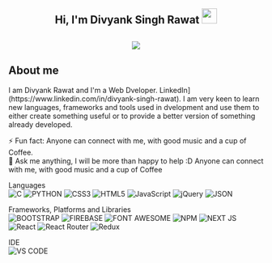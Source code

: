 <h2 align="center">Hi, I'm Divyank Singh Rawat  <img src="https://user-images.githubusercontent.com/39955420/147578264-bae0526c-028a-49d2-8af8-d08bb4edbd2a.gif" height="30" width="30"></h2>

<h2 align="center"><img src="https://document-export.canva.com/8dExA/DAE2848dExA/5/thumbnail/0001.png?X-Amz-Algorithm=AWS4-HMAC-SHA256&X-Amz-Credential=AKIAQYCGKMUHWDTJW6UD%2F20220130%2Fus-east-1%2Fs3%2Faws4_request&X-Amz-Date=20220130T144512Z&X-Amz-Expires=21828&X-Amz-Signature=82282a86dc55df4689615fdabda3797525c48bdb31c85277c0fd8c40f9b41a34&X-Amz-SignedHeaders=host&response-expires=Sun%2C%2030%20Jan%202022%2020%3A49%3A00%20GMT"></h2>

<h2>About me</h2>
I am Divyank Rawat and I'm a Web Dveloper. LinkedIn](https://www.linkedin.com/in/divyank-singh-rawat). I am very keen to learn new languages, frameworks and tools used in dvelopment and use them to either create something useful or to provide a better version of something already developed. 

⚡ Fun fact: Anyone can connect with me, with good music and a cup of Coffee.   
💬 Ask me anything, I will be more than happy to help :D
Anyone can connect with me, with good music and a cup of Coffee

     
     
Languages  
![C](https://img.shields.io/badge/C-00599C?style=for-the-badge&logo=c&logoColor=white)
![PYTHON](https://img.shields.io/badge/Python-FFD43B?style=for-the-badge&logo=python&logoColor=blue)
![CSS3](https://img.shields.io/badge/css3-%231572B6.svg?style=for-the-badge&logo=css3&logoColor=white)
![HTML5](https://img.shields.io/badge/html5-%23E34F26.svg?style=for-the-badge&logo=html5&logoColor=white)
![JavaScript](https://img.shields.io/badge/javascript-%23323330.svg?style=for-the-badge&logo=javascript&logoColor=%23F7DF1E)
![jQuery](https://img.shields.io/badge/jquery-%230769AD.svg?style=for-the-badge&logo=jquery&logoColor=white)
![JSON](https://img.shields.io/badge/json-5E5C5C?style=for-the-badge&logo=json&logoColor=white)

Frameworks, Platforms and Libraries     
![BOOTSTRAP](https://img.shields.io/badge/Bootstrap-563D7C?style=for-the-badge&logo=bootstrap&logoColor=white)
![FIREBASE](https://img.shields.io/badge/firebase-ffca28?style=for-the-badge&logo=firebase&logoColor=black)
![FONT AWESOME](https://img.shields.io/badge/Font_Awesome-339AF0?style=for-the-badge&logo=fontawesome&logoColor=white)
![NPM](https://img.shields.io/badge/npm-CB3837?style=for-the-badge&logo=npm&logoColor=white)
![NEXT JS](https://img.shields.io/badge/next.js-000000?style=for-the-badge&logo=nextdotjs&logoColor=white)
![React](https://img.shields.io/badge/React-20232A?style=for-the-badge&logo=react&logoColor=61DAFB)
![React Router](https://img.shields.io/badge/React_Router-CA4245?style=for-the-badge&logo=react-router&logoColor=white)
![Redux](https://img.shields.io/badge/Redux-593D88?style=for-the-badge&logo=redux&logoColor=white)

IDE   
![VS CODE](https://img.shields.io/badge/Visual_Studio_Code-0078D4?style=for-the-badge&logo=visual%20studio%20code&logoColor=white)
